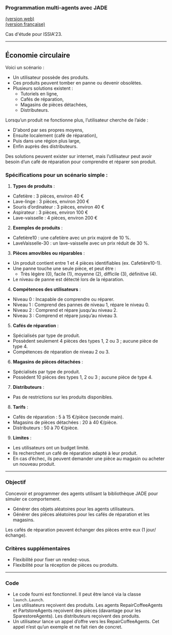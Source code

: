 ### Programmation multi-agents avec JADE

[(version web)](https://emmanueladam.github.io/jade/)  
[(version française)](https://github.com/EmmanuelADAM/jade/tree/master/)

Cas d'étude pour ISSIA'23.

---
## Économie circulaire

Voici un scénario :
- Un utilisateur possède des produits.
- Ces produits peuvent tomber en panne ou devenir obsolètes.
- Plusieurs solutions existent :
  - Tutoriels en ligne,
  - Cafés de réparation,
  - Magasins de pièces détachées,
  - Distributeurs.

Lorsqu’un produit ne fonctionne plus, l’utilisateur cherche de l’aide :
- D'abord par ses propres moyens,
- Ensuite localement (café de réparation),
- Puis dans une région plus large,
- Enfin auprès des distributeurs.

Des solutions peuvent exister sur internet, mais l’utilisateur peut avoir besoin d’un café de réparation pour comprendre et réparer son produit.

### Spécifications pour un scénario simple :
1. **Types de produits** :
  - Cafetière : 3 pièces, environ 40 €
  - Lave-linge : 3 pièces, environ 200 €
  - Souris d’ordinateur : 3 pièces, environ 40 €
  - Aspirateur : 3 pièces, environ 100 €
  - Lave-vaisselle : 4 pièces, environ 200 €

2. **Exemples de produits** :
  - Cafetière10 : une cafetière avec un prix majoré de 10 %.
  - LaveVaisselle-30 : un lave-vaisselle avec un prix réduit de 30 %.

3. **Pièces amovibles ou réparables** :
  - Un produit contient entre 1 et 4 pièces identifiables (ex. Cafetière10-1).
  - Une panne touche une seule pièce, et peut être :
    - Très légère (0), facile (1), moyenne (2), difficile (3), définitive (4).
  - Le niveau de panne est détecté lors de la réparation.

4. **Compétences des utilisateurs** :
  - Niveau 0 : Incapable de comprendre ou réparer.
  - Niveau 1 : Comprend des pannes de niveau 1, répare le niveau 0.
  - Niveau 2 : Comprend et répare jusqu’au niveau 2.
  - Niveau 3 : Comprend et répare jusqu’au niveau 3.

5. **Cafés de réparation** :
  - Spécialisés par type de produit.
  - Possèdent seulement 4 pièces des types 1, 2 ou 3 ; aucune pièce de type 4.
  - Compétences de réparation de niveau 2 ou 3.

6. **Magasins de pièces détachées** :
  - Spécialisés par type de produit.
  - Possèdent 10 pièces des types 1, 2 ou 3 ; aucune pièce de type 4.

7. **Distributeurs** :
  - Pas de restrictions sur les produits disponibles.

8. **Tarifs** :
  - Cafés de réparation : 5 à 15 €/pièce (seconde main).
  - Magasins de pièces détachées : 20 à 40 €/pièce.
  - Distributeurs : 50 à 70 €/pièce.

9. **Limites** :
  - Les utilisateurs ont un budget limité.
  - Ils recherchent un café de réparation adapté à leur produit.
  - En cas d’échec, ils peuvent demander une pièce au magasin ou acheter un nouveau produit.

---
### Objectif
Concevoir et programmer des agents utilisant la bibliothèque JADE pour simuler ce comportement.
- Générer des objets aléatoires pour les agents utilisateurs.
- Générer des pièces aléatoires pour les cafés de réparation et les magasins.

Les cafés de réparation peuvent échanger des pièces entre eux (1 jour/échange).

### Critères supplémentaires
- Flexibilité pour fixer un rendez-vous.
- Flexibilité pour la réception de pièces ou produits.

---
### Code
- Le code fourni est fonctionnel. Il peut être lancé via la classe `launch.Launch`.
- Les utilisateurs reçoivent des produits. Les agents RepairCoffeeAgents et PartstoreAgents reçoivent des pièces (davantage pour les SparestoreAgents). Les distributeurs reçoivent des produits.
- Un utilisateur lance un appel d’offre vers les RepairCoffeeAgents. Cet appel n’est qu’un exemple et ne fait rien de concret.